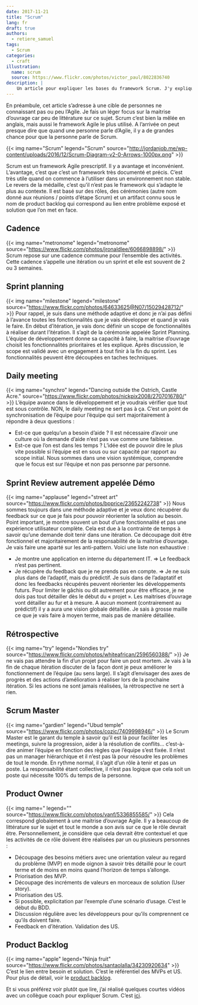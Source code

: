 ```yaml
---
date: 2017-11-21
title: "Scrum"
lang: fr
draft: true
authors:
  - retiere_samuel
tags:
  - Scrum
categories:
  - craft
illustration:
  name: scrum
  source: https://www.flickr.com/photos/victor_paul/8022836740
description: |
	Un article pour expliquer les bases du framework Scrum. J'y explique ce qui change dans la gestion des exigences pour aller vers une approche produit
---
```

En préambule, cet article s’adresse à une cible de personnes ne connaissant pas ou peu l’Agile. Je fais un léger focus sur la maitrise d’ouvrage car peu de littérature sur ce sujet. Scrum c’est bien la mêlée en anglais, mais aussi le framework Agile le plus utilisé. A l’arrivée on peut presque dire que quand une personne parle d’Agile, il y a de grandes chance pour que la personne parle de Scrum.

{{< img name="Scrum" legend="Scrum" source="http://jordanjob.me/wp-content/uploads/2016/12/Scrum-Diagram-v2-0-Arrows-1000px.png" >}}

Scrum est un framework Agile prescriptif. Il y a avantage et inconvénient. L’avantage, c’est que c’est un framework très documenté et précis. C’est très utile quand on commence à l’utiliser dans un environnement non stable. Le revers de la médaille, c’est qu’il n’est pas le framework qui s’adapte le plus au contexte. Il est basé sur des rôles, des cérémonies (autre nom donné aux réunions / points d’étape Scrum) et un artifact connu sous le nom de product backlog qui correspond au lien entre problème exposé et solution que l’on met en face.

## Cadence
{{< img name="metronome" legend="metronome" source="https://www.flickr.com/photos/jronaldlee/6066898898/" >}}
Scrum repose sur une cadence commune pour l’ensemble des activités. Cette cadence s’appelle une itération ou un sprint et elle est souvent de 2 ou 3 semaines. 

## Sprint planning
{{< img name="milestone" legend="milestone" source="https://www.flickr.com/photos/64633625@N07/15029428712/" >}} 
Pour rappel, je suis dans une méthode adaptive et donc je n’ai pas défini à l’avance toutes les fonctionnalités que je vais développer et quand je vais le faire. En début d’itération, je vais donc définir un scope de fonctionnalités à réaliser durant l’itération. Il s’agit de la cérémonie appelée Sprint Planning. L’équipe de développement donne sa capacité à faire, la maitrise d’ouvrage choisit les fonctionnalités prioritaires et les explique. Après discussion, le scope est validé avec un engagement à tout finir à la fin du sprint. Les fonctionnalités peuvent être découpées en taches techniques.
 
## Daily meeting
{{< img name="synchro" legend="Dancing outside the Ostrich, Castle Acre." source="https://www.flickr.com/photos/nickpix2008/2707016780/" >}}
L’équipe avance dans le développement et je voudrais vérifier que tout est sous contrôle. NON, le daily meeting ne sert pas à ça. C’est un point de synchronisation de l’équipe pour l’équipe qui sert majoritairement à répondre à deux questions :
-	Est-ce que quelqu’un a besoin d’aide ? Il est nécessaire d’avoir une culture où la demande d’aide n’est pas vue comme une faiblesse. 
-	Est-ce que l’on est dans les temps ? L’idée est de pouvoir dire le plus vite possible si l’équipe est en sous ou sur capacité par rapport au scope initial. Nous sommes dans une vision systémique, comprendre que le focus est sur l’équipe et non pas personne par personne.
  
## Sprint Review autrement appelée Démo
{{< img name="applause" legend="street art" source="https://www.flickr.com/photos/bpprice/23652242738" >}}
Nous sommes toujours dans une méthode adaptive et je veux donc récupérer du feedback sur ce que je fais pour pouvoir réorienter la solution au besoin. Point important, je montre souvent un bout d’une fonctionnalité et pas une expérience utilisateur complète. Cela est due à la contrainte de temps à savoir qu’une demande doit tenir dans une itération. Ce découpage doit être fonctionnel et majoritairement de la responsabilité de la maitrise d’ouvrage. Je vais faire une aparté sur les anti-pattern. Voici une liste non exhaustive : 
-	Je montre une application en interne du département IT. => Le feedback n’est pas pertinent.
-	Je récupère du feedback que je ne prends pas en compte. => Je ne suis plus dans de l’adaptif, mais du prédictif.
Je suis dans de l’adaptatif et donc les feedbacks récupérés peuvent réorienter les développements futurs. Pour limiter le gâchis ou dit autrement pour être efficace, je ne dois pas tout détailler dès le début du « projet ». Les maitrises d’ouvrage vont détailler au fur et à mesure. A aucun moment (contrairement au prédictif) il y a aura une vision globale détaillée. Je sais à grosse maille ce que je vais faire à moyen terme, mais pas de manière détaillée.
 
## Rétrospective
{{< img name="try" legend="Nondies try" source="https://www.flickr.com/photos/whiteafrican/2596560388/" >}}
Je ne vais pas attendre la fin d’un projet pour faire un post mortem. Je vais à la fin de chaque itération discuter de la façon dont je peux améliorer le fonctionnement de l’équipe (au sens large). Il s’agit d’envisager des axes de progrès et des actions d’amélioration à réaliser lors de la prochaine itération. Si les actions ne sont jamais réalisées, la rétrospective ne sert à rien.
  
## Scrum Master
{{< img name="gardien" legend="Ubud temple" source="https://www.flickr.com/photos/cozic/7409998946/" >}} 
Le Scrum Master est le garant du temple à savoir qu’il est là pour faciliter les meetings, suivre la progression, aider à la résolution de conflits… c’est-à-dire animer l’équipe en fonction des règles que l’équipe s’est fixée. Il n’est pas un manager hiérarchique et il n’est pas là pour résoudre les problèmes de tout le monde. En rythme normal, il s’agit d’un rôle à tenir et pas un poste. La responsabilité étant collective, il n’est pas logique que cela soit un poste qui nécessite 100% du temps de la personne.
 
## Product Owner
{{< img name=" legend="" source="https://www.flickr.com/photos/vanf/5336855585/" >}}
Cela correspond globalement à une maitrise d’ouvrage Agile. Il y a beaucoup de littérature sur le sujet et tout le monde a son avis sur ce que le rôle devrait être. Personnellement, je considère que cela devrait être contextuel et que les activités de ce rôle doivent être réalisées par un ou plusieurs personnes :
-	Découpage des besoins métiers avec une orientation valeur au regard du problème (MVP) en mode oignon à savoir très détaillé pour le court terme et de moins en moins quand l’horizon de temps s’allonge.
-	Priorisation des MVP.
-	Découpage des incréments de valeurs en morceaux de solution (User story).
-	Priorisation des US.
-	Si possible, explicitation par l’exemple d’une scénario d’usage. C’est le début du BDD.
-	Discussion régulière avec les développeurs pour qu’ils comprennent ce qu’ils doivent faire.
-	Feedback en d’itération. Validation des US.

## Product Backlog
{{< img name="apple" legend="Ninja fruit" source="https://www.flickr.com/photos/santaolalla/34230920634" >}}
C’est le lien entre besoin et solution. C’est le référentiel des MVPs et US. Pour plus de détail, voir le [product backlog].
 
Et si vous préférez voir plutôt que lire, j’ai réalisé quelques courtes vidéos avec un collègue coach pour expliquer Scrum. C’est [ici].

[product backlog]: articles/2016-11-09-product_backlog/
[ici]: https://www.youtube.com/watch?v=hlvkROPsm0E&list=PLNfwXcwnSIDyJKWKIY8ZCAdpox2AXs5hk